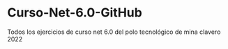 # Curso-Net-6.0-GitHub
Todos los ejercicios de curso net 6.0  del polo tecnológico de mina clavero 2022
